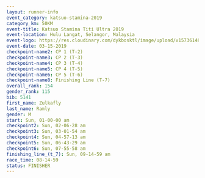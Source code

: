 ```yaml
---
layout: runner-info 
event_category: katsuo-stamina-2019 
category_km: 50KM 
event-title: Katsuo Stamina Titi Ultra 2019 
event-location: Hulu Langat, Selangor, Malaysia 
event-logo: https://res.cloudinary.com/dykbosktl/image/upload/v1573614825/Logo/Logo_p7ft6n.png
event-date: 03-15-2019 
checkpoint-name2: CP 1 (T-2) 
checkpoint-name3: CP 2 (T-3) 
checkpoint-name4: CP 3 (T-4) 
checkpoint-name5: CP 4 (T-5) 
checkpoint-name6: CP 5 (T-6) 
checkpoint-name8: Finishing Line (T-7) 
overall_rank: 154
gender_rank: 115
bib: 5141
first_name: Zulkafly
last_name: Ramly
gender: M
start: Sun, 01-00-00 am
checkpoint2: Sun, 02-06-28 am
checkpoint3: Sun, 03-01-54 am
checkpoint4: Sun, 04-57-13 am
checkpoint5: Sun, 06-43-29 am
checkpoint6: Sun, 07-55-58 am
finishing_line_(t_7): Sun, 09-14-59 am
race_time: 08-14-59
status: FINISHER
---
```

